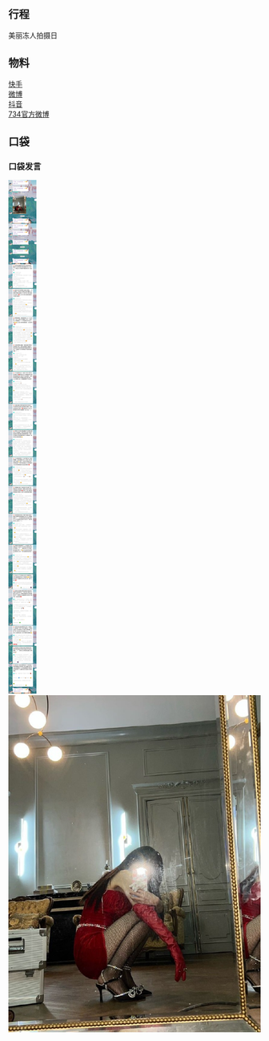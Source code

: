 ## 行程
美丽冻人拍摄日
## 物料
[快手](https://www.kuaishou.com/short-video/3xbzy33crugjbs6?fid=294373336&cc=share_copylink&followRefer=151&shareMethod=TOKEN&docId=9&kpn=KUAISHOU&subBiz=BROWSE_SLIDE_PHOTO&photoId=3xbzy33crugjbs6&shareId=16673118471095&shareToken=X-82v8Ln62OI217E&shareResourceType=PHOTO_OTHER&userId=3xhtrjypifamgpy&shareType=1&et=1_u%2F2004905279910819825_p0&shareMode=APP&originShareId=16673118471095&appType=21&shareObjectId=5224457107015421141&shareUrlOpened=0&timestamp=1640687128624&utm_source=app_share&utm_medium=app_share&utm_campaign=app_share&location=app_share)<br>
[微博](https://weibo.com/5228056212/L89IyF6nk)<br>
[抖音](https://www.douyin.com/video/7046741806326746399)<br>
[734官方微博](https://weibo.com/5901077408/L89JVbYdw)<br>

## 口袋
### 口袋发言
![口袋发言](./pocket48/imgs/messages1.jpeg)<br>
![口袋发言](./pocket48/imgs/P1.jpeg)<br>

